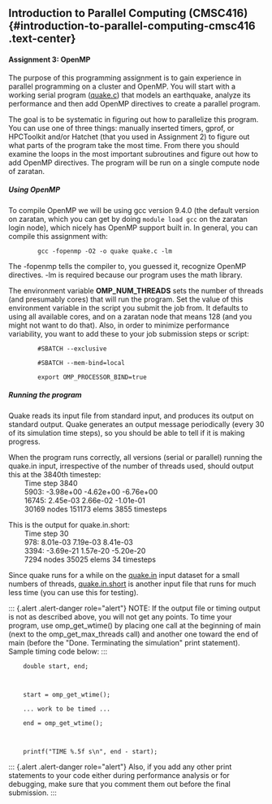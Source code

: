 
## Introduction to Parallel Computing (CMSC416) {#introduction-to-parallel-computing-cmsc416 .text-center}

#### Assignment 3: OpenMP


The purpose of this programming assignment is to gain experience in
parallel programming on a cluster and OpenMP. You will start with a
working serial program
([quake.c](https://github.com/CMSC416/CMSC416/blob/886b7c3ed30da6853f7b2be87c76fb1b4f70bb4e/assignment-3/quake.c))
that models an earthquake, analyze its performance and then add OpenMP
directives to create a parallel program.

The goal is to be systematic in figuring out how to parallelize this
program. You can use one of three things: manually inserted timers,
gprof, or HPCToolkit and/or Hatchet (that you used in Assignment 2) to
figure out what parts of the program take the most time. From there you
should examine the loops in the most important subroutines and figure
out how to add OpenMP directives. The program will be run on a single
compute node of zaratan.

##### Using OpenMP

To compile OpenMP we will be using gcc version 9.4.0 (the default
version on zaratan, which you can get by doing `module load gcc` on the
zaratan login node), which nicely has OpenMP support built in. In
general, you can compile this assignment with:

            gcc -fopenmp -O2 -o quake quake.c -lm
            

The -fopenmp tells the compiler to, you guessed it, recognize OpenMP
directives. -lm is required because our program uses the math library.

The environment variable **OMP_NUM_THREADS** sets the number of threads
(and presumably cores) that will run the program. Set the value of this
environment variable in the script you submit the job from. It defaults
to using all available cores, and on a zaratan node that means 128 (and
you might not want to do that). Also, in order to minimize performance
variability, you want to add these to your job submission steps or
script:

            #SBATCH --exclusive

            #SBATCH --mem-bind=local

            export OMP_PROCESSOR_BIND=true
            

##### Running the program

Quake reads its input file from standard input, and produces its output
on standard output. Quake generates an output message periodically
(every 30 of its simulation time steps), so you should be able to tell
if it is making progress.

When the program runs correctly, all versions (serial or parallel)
running the quake.in input, irrespective of the number of threads used,
should output this at the 3840th timestep:\
        Time step 3840\
        5903: -3.98e+00 -4.62e+00 -6.76e+00\
        16745: 2.45e-03 2.66e-02 -1.01e-01\
        30169 nodes 151173 elems 3855 timesteps

This is the output for quake.in.short:\
        Time step 30\
        978: 8.01e-03 7.19e-03 8.41e-03\
        3394: -3.69e-21 1.57e-20 -5.20e-20\
        7294 nodes 35025 elems 34 timesteps

Since quake runs for a while on the
[quake.in](https://www.cs.umd.edu/class/fall2023/cmsc416/assignments/assign3/quake.in)
input dataset for a small numbers of threads,
[quake.in.short](https://www.cs.umd.edu/class/fall2023/cmsc416/assignments/assign3/quake.in.short)
is another input file that runs for much less time (you can use this for
testing).


::: {.alert .alert-danger role="alert"}
NOTE: If the output file or timing output is not as described above, you
will not get any points. To time your program, use omp_get_wtime() by
placing one call at the beginning of main (next to the
omp_get_max_threads call) and another one toward the end of main (before
the \"Done. Terminating the simulation\" print statement). Sample timing
code below:
:::

        double start, end; 



        start = omp_get_wtime(); 

        ... work to be timed ... 

        end = omp_get_wtime(); 



        printf("TIME %.5f s\n", end - start);

          

::: {.alert .alert-danger role="alert"}
Also, if you add any other print statements to your code either during
performance analysis or for debugging, make sure that you comment them
out before the final submission.
:::

